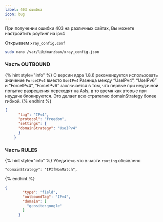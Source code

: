 ```yaml
---
label: 403 ошибка
icon: bug
---
```


При получении ошибки 403 на различных сайтах, Вы можете настройтить роутинг на ipv4

Открываем `xray_config.conf`

```bash
sudo nano /var/lib/marzban/xray_config.json
```

### Часть OUTBOUND

{% hint style="info" %}
С версии ядра 1.8.6 рекомендуется использовать значение `ForceIPv4` вместо `UseIPv4`
Разница между “UseIPv4”, “UseIPv6” и “ForceIPv4”, “ForceIPv6” заключается в том, что первые при неудачной попытке разрешения переходят на AsIs, в то время как вторые при неудаче блокируются. Это делает всю стратегию domainStrategy более гибкой.
{% endhint %}

```json
{
      "tag": "IPv4",
      "protocol": "freedom",
      "settings": {
      "domainStrategy": "UseIPv4"
      }
    }
```

### Часть RULES
{% hint style="info" %}
Убедитесь что в части `routing` обьявлено 
```
"domainStrategy": "IPIfNonMatch",
```
{% endhint %}
```json
{
        "type": "field",
        "outboundTag": "IPv4",
        "domain": [
          "geosite:google"
        ]
      }

```
